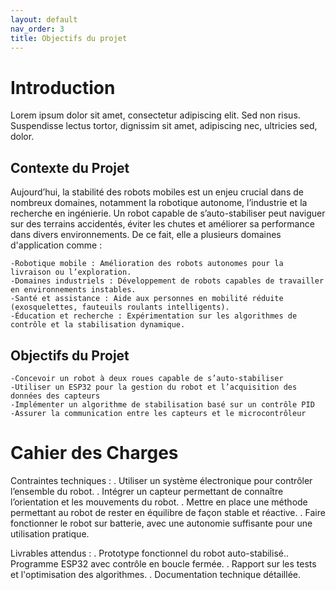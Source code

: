 ```yaml
---
layout: default
nav_order: 3
title: Objectifs du projet
---
```


# Introduction

Lorem ipsum dolor sit amet, consectetur adipiscing elit. Sed non risus. Suspendisse lectus tortor, dignissim sit amet, adipiscing nec, ultricies sed, dolor.

## Contexte du Projet

Aujourd’hui, la stabilité des robots mobiles est un enjeu crucial dans de nombreux domaines, notamment la robotique autonome, l’industrie et la recherche en ingénierie. Un robot capable de s’auto-stabiliser peut naviguer sur des terrains accidentés, éviter les chutes et améliorer sa performance dans divers environnements. De ce fait, elle a plusieurs domaines d'application comme :

    -Robotique mobile : Amélioration des robots autonomes pour la livraison ou l’exploration.
    -Domaines industriels : Développement de robots capables de travailler en environnements instables.
    -Santé et assistance : Aide aux personnes en mobilité réduite (exosquelettes, fauteuils roulants intelligents).
    -Éducation et recherche : Expérimentation sur les algorithmes de contrôle et la stabilisation dynamique.

## Objectifs du Projet

    -Concevoir un robot à deux roues capable de s’auto-stabiliser
    -Utiliser un ESP32 pour la gestion du robot et l’acquisition des données des capteurs
    -Implémenter un algorithme de stabilisation basé sur un contrôle PID
    -Assurer la communication entre les capteurs et le microcontrôleur


# Cahier des Charges

Contraintes techniques :
    . Utiliser un système électronique pour contrôler l’ensemble du robot.
    . Intégrer un capteur permettant de connaître l’orientation et les mouvements du robot.
    . Mettre en place une méthode permettant au robot de rester en équilibre de façon stable et réactive.
    . Faire fonctionner le robot sur batterie, avec une autonomie suffisante pour une utilisation pratique.

Livrables attendus :
    . Prototype fonctionnel du robot auto-stabilisé.​
    . Programme ESP32 avec contrôle en boucle fermée.​
    . Rapport sur les tests et l'optimisation des algorithmes.​
    . Documentation technique détaillée.​


